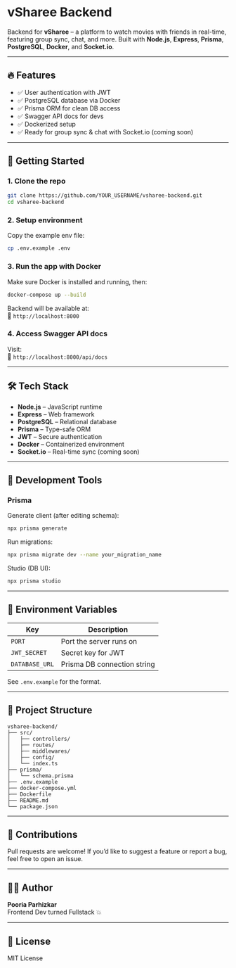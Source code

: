 # vSharee Backend

Backend for **vSharee** – a platform to watch movies with friends in real-time, featuring group sync, chat, and more. Built with **Node.js**, **Express**, **Prisma**, **PostgreSQL**, **Docker**, and **Socket.io**.

---

## 🔥 Features

- ✅ User authentication with JWT
- ✅ PostgreSQL database via Docker
- ✅ Prisma ORM for clean DB access
- ✅ Swagger API docs for devs
- ✅ Dockerized setup
- ✅ Ready for group sync & chat with Socket.io (coming soon)

---

## 🚀 Getting Started

### 1. Clone the repo

```bash
git clone https://github.com/YOUR_USERNAME/vsharee-backend.git
cd vsharee-backend
```

### 2. Setup environment

Copy the example env file:

```bash
cp .env.example .env
```

### 3. Run the app with Docker

Make sure Docker is installed and running, then:

```bash
docker-compose up --build
```

Backend will be available at:  
📍 `http://localhost:8000`

### 4. Access Swagger API docs

Visit:  
📄 `http://localhost:8000/api/docs`

---

## 🛠️ Tech Stack

- **Node.js** – JavaScript runtime
- **Express** – Web framework
- **PostgreSQL** – Relational database
- **Prisma** – Type-safe ORM
- **JWT** – Secure authentication
- **Docker** – Containerized environment
- **Socket.io** – Real-time sync (coming soon)

---

## 🧪 Development Tools

### Prisma

Generate client (after editing schema):

```bash
npx prisma generate
```

Run migrations:

```bash
npx prisma migrate dev --name your_migration_name
```

Studio (DB UI):

```bash
npx prisma studio
```

---

## 🧾 Environment Variables

| Key          | Description                   |
|--------------|-------------------------------|
| `PORT`       | Port the server runs on        |
| `JWT_SECRET` | Secret key for JWT             |
| `DATABASE_URL` | Prisma DB connection string |

See `.env.example` for the format.

---

## 📁 Project Structure

```
vsharee-backend/
├── src/
│   ├── controllers/
│   ├── routes/
│   ├── middlewares/
│   ├── config/
│   └── index.ts
├── prisma/
│   └── schema.prisma
├── .env.example
├── docker-compose.yml
├── Dockerfile
├── README.md
└── package.json
```

---

## 🤝 Contributions

Pull requests are welcome! If you’d like to suggest a feature or report a bug, feel free to open an issue.

---

## 👨‍💻 Author

**Pooria Parhizkar**  
Frontend Dev turned Fullstack 💥

---

## 📜 License

MIT License